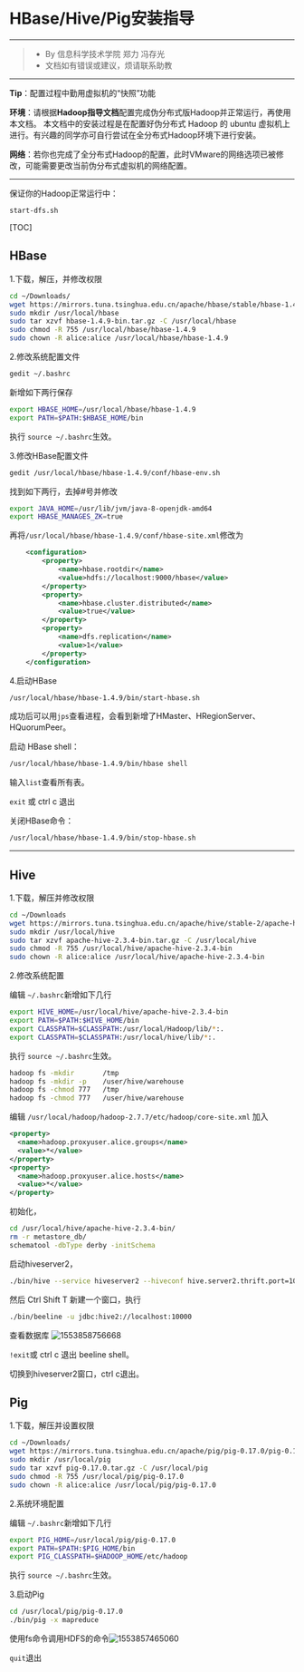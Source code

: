 # HBase/Hive/Pig安装指导

------

> - By 信息科学技术学院 郑力 冯存光
> - 文档如有错误或建议，烦请联系助教

------

**Tip**：配置过程中勤用虚拟机的“快照”功能 

**环境**：请根据**Hadoop指导文档**配置完成伪分布式版Hadoop并正常运行，再使用本文档。 本文档中的安装过程是在配置好伪分布式 Hadoop 的 ubuntu 虚拟机上进行。有兴趣的同学亦可自行尝试在全分布式Hadoop环境下进行安装。

 **网络**：若你也完成了全分布式Hadoop的配置，此时VMware的网络选项已被修改，可能需要更改当前伪分布式虚拟机的网络配置。

------

保证你的Hadoop正常运行中：
```
start-dfs.sh
```

[TOC]

##  **HBase**

1.下载，解压，并修改权限

```sh
cd ~/Downloads/
wget https://mirrors.tuna.tsinghua.edu.cn/apache/hbase/stable/hbase-1.4.9-bin.tar.gz
sudo mkdir /usr/local/hbase
sudo tar xzvf hbase-1.4.9-bin.tar.gz -C /usr/local/hbase
sudo chmod -R 755 /usr/local/hbase/hbase-1.4.9
sudo chown -R alice:alice /usr/local/hbase/hbase-1.4.9
```

2.修改系统配置文件

```sh
gedit ~/.bashrc
```

新增如下两行保存

```sh
export HBASE_HOME=/usr/local/hbase/hbase-1.4.9
export PATH=$PATH:$HBASE_HOME/bin
```

执行 `source ~/.bashrc`生效。

3.修改HBase配置文件

```sh
gedit /usr/local/hbase/hbase-1.4.9/conf/hbase-env.sh
```

找到如下两行，去掉#号并修改

```sh
export JAVA_HOME=/usr/lib/jvm/java-8-openjdk-amd64
export HBASE_MANAGES_ZK=true
```

再将`/usr/local/hbase/hbase-1.4.9/conf/hbase-site.xml`修改为

```xml
    <configuration>
        <property>  
            <name>hbase.rootdir</name>  
            <value>hdfs://localhost:9000/hbase</value>  
        </property>  
        <property>  
            <name>hbase.cluster.distributed</name>  
            <value>true</value>  
        </property>
        <property>
            <name>dfs.replication</name>
            <value>1</value>
        </property>
    </configuration>
```

4.启动HBase

```sh
/usr/local/hbase/hbase-1.4.9/bin/start-hbase.sh
```

成功后可以用`jps`查看进程，会看到新增了HMaster、HRegionServer、HQuorumPeer。 

启动 HBase shell：

```sh
/usr/local/hbase/hbase-1.4.9/bin/hbase shell
```

输入`list`查看所有表。

 `exit` 或 ctrl c 退出

关闭HBase命令：

```sh
/usr/local/hbase/hbase-1.4.9/bin/stop-hbase.sh
```

------



##  **Hive**

1.下载，解压并修改权限

```sh
cd ~/Downloads
wget https://mirrors.tuna.tsinghua.edu.cn/apache/hive/stable-2/apache-hive-2.3.4-bin.tar.gz
sudo mkdir /usr/local/hive
sudo tar xzvf apache-hive-2.3.4-bin.tar.gz -C /usr/local/hive
sudo chmod -R 755 /usr/local/hive/apache-hive-2.3.4-bin
sudo chown -R alice:alice /usr/local/hive/apache-hive-2.3.4-bin
```

2.修改系统配置

编辑 `~/.bashrc`新增如下几行

```sh
export HIVE_HOME=/usr/local/hive/apache-hive-2.3.4-bin
export PATH=$PATH:$HIVE_HOME/bin
export CLASSPATH=$CLASSPATH:/usr/local/Hadoop/lib/*:.
export CLASSPATH=$CLASSPATH:/usr/local/hive/lib/*:.
```

执行 `source ~/.bashrc`生效。

```sh
hadoop fs -mkdir       /tmp
hadoop fs -mkdir -p	   /user/hive/warehouse
hadoop fs -chmod 777   /tmp
hadoop fs -chmod 777   /user/hive/warehouse
```

编辑 `/usr/local/hadoop/hadoop-2.7.7/etc/hadoop/core-site.xml` 加入

```xml
<property>
  <name>hadoop.proxyuser.alice.groups</name>
  <value>*</value>
</property>
<property>
  <name>hadoop.proxyuser.alice.hosts</name>
  <value>*</value>
</property>
```

初始化，

```sh
cd /usr/local/hive/apache-hive-2.3.4-bin/
rm -r metastore_db/
schematool -dbType derby -initSchema
```

启动hiveserver2，

```sh
./bin/hive --service hiveserver2 --hiveconf hive.server2.thrift.port=10000 --hiveconf hive.root.logger=INFO,console
```

然后 Ctrl Shift T 新建一个窗口，执行

```sh
./bin/beeline -u jdbc:hive2://localhost:10000
```

查看数据库 ![1553858756668](assets/1553858756668.png)

`!exit`或 ctrl c 退出 beeline shell。

切换到hiveserver2窗口，ctrl c退出。

##  **Pig**

1.下载，解压并设置权限

```sh
cd ~/Downloads/
wget https://mirrors.tuna.tsinghua.edu.cn/apache/pig/pig-0.17.0/pig-0.17.0.tar.gz
sudo mkdir /usr/local/pig
sudo tar xzvf pig-0.17.0.tar.gz -C /usr/local/pig
sudo chmod -R 755 /usr/local/pig/pig-0.17.0
sudo chown -R alice:alice /usr/local/pig/pig-0.17.0
```

2.系统环境配置

编辑 `~/.bashrc`新增如下几行

```sh
export PIG_HOME=/usr/local/pig/pig-0.17.0
export PATH=$PATH:$PIG_HOME/bin
export PIG_CLASSPATH=$HADOOP_HOME/etc/hadoop
```

执行 `source ~/.bashrc`生效。

3.启动Pig

```sh
cd /usr/local/pig/pig-0.17.0
./bin/pig -x mapreduce
```

使用fs命令调用HDFS的命令![1553857465060](assets/1553857465060.png)

`quit`退出